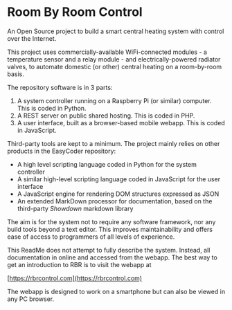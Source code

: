 # Room By Room Control

An Open Source project to build a smart central heating system with control over the Internet.

This project uses commercially-available WiFi-connected modules - a temperature sensor and a relay module - and electrically-powered radiator valves, to automate domestic (or other) central heating on a room-by-room basis.

The repository software is in 3 parts:

  1. A system controller running on a Raspberry Pi (or similar) computer. This is coded in Python.
  1. A REST server on public shared hosting. This is coded in PHP.
  1. A user interface, built as a browser-based mobile webapp. This is coded in JavaScript.

Third-party tools are kept to a minimum. The project mainly relies on other products in the EasyCoder repository:

  - A high level scripting language coded in Python for the system controller
  - A similar high-level scripting language coded in JavaScript for the user interface
  - A JavaScript engine for rendering DOM structures expressed as JSON
  - An extended MarkDown processor for documentation, based on the third-party _Showdown_ markdown library

The aim is for the system not to require any software framework, nor any build tools beyond a text editor. This improves maintainability and offers ease of access to programmers of all levels of experience.

This ReadMe does not attempt to fully describe the system. Instead, all documentation in online and accessed from the webapp. The best way to get an introduction to RBR is to visit the webapp at

[https://rbrcontrol.com](https://rbrcontrol.com)

The webapp is designed to work on a smartphone but can also be viewed in any PC browser.